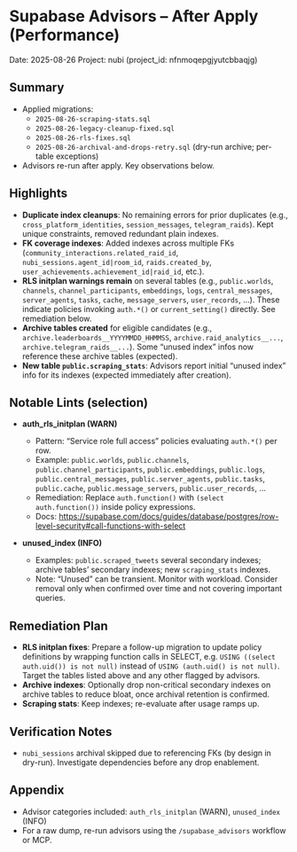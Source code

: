 # Supabase Advisors – After Apply (Performance)

Date: 2025-08-26
Project: nubi (project_id: nfnmoqepgjyutcbbaqjg)

## Summary

- Applied migrations:
  - `2025-08-26-scraping-stats.sql`
  - `2025-08-26-legacy-cleanup-fixed.sql`
  - `2025-08-26-rls-fixes.sql`
  - `2025-08-26-archival-and-drops-retry.sql` (dry-run archive; per-table exceptions)
- Advisors re-run after apply. Key observations below.

## Highlights

- **Duplicate index cleanups**: No remaining errors for prior duplicates (e.g., `cross_platform_identities`, `session_messages`, `telegram_raids`). Kept unique constraints, removed redundant plain indexes.
- **FK coverage indexes**: Added indexes across multiple FKs (`community_interactions.related_raid_id`, `nubi_sessions.agent_id|room_id`, `raids.created_by`, `user_achievements.achievement_id|raid_id`, etc.).
- **RLS initplan warnings remain** on several tables (e.g., `public.worlds`, `channels`, `channel_participants`, `embeddings`, `logs`, `central_messages`, `server_agents`, `tasks`, `cache`, `message_servers`, `user_records`, …). These indicate policies invoking `auth.*()` or `current_setting()` directly. See remediation below.
- **Archive tables created** for eligible candidates (e.g., `archive.leaderboards__YYYYMMDD_HHMMSS`, `archive.raid_analytics__...`, `archive.telegram_raids__...`). Some “unused index” infos now reference these archive tables (expected).
- **New table `public.scraping_stats`**: Advisors report initial “unused index” info for its indexes (expected immediately after creation).

## Notable Lints (selection)

- **auth_rls_initplan (WARN)**
  - Pattern: “Service role full access” policies evaluating `auth.*()` per row.
  - Example: `public.worlds`, `public.channels`, `public.channel_participants`, `public.embeddings`, `public.logs`, `public.central_messages`, `public.server_agents`, `public.tasks`, `public.cache`, `public.message_servers`, `public.user_records`, …
  - Remediation: Replace `auth.function()` with `(select auth.function())` inside policy expressions.
  - Docs: https://supabase.com/docs/guides/database/postgres/row-level-security#call-functions-with-select

- **unused_index (INFO)**
  - Examples: `public.scraped_tweets` several secondary indexes; archive tables’ secondary indexes; new `scraping_stats` indexes.
  - Note: “Unused” can be transient. Monitor with workload. Consider removal only when confirmed over time and not covering important queries.

## Remediation Plan

- **RLS initplan fixes**: Prepare a follow-up migration to update policy definitions by wrapping function calls in SELECT, e.g. `USING ((select auth.uid()) is not null)` instead of `USING (auth.uid() is not null)`. Target the tables listed above and any other flagged by advisors.
- **Archive indexes**: Optionally drop non-critical secondary indexes on archive tables to reduce bloat, once archival retention is confirmed.
- **Scraping stats**: Keep indexes; re-evaluate after usage ramps up.

## Verification Notes

- `nubi_sessions` archival skipped due to referencing FKs (by design in dry-run). Investigate dependencies before any drop enablement.

## Appendix

- Advisor categories included: `auth_rls_initplan` (WARN), `unused_index` (INFO)
- For a raw dump, re-run advisors using the `/supabase_advisors` workflow or MCP.
